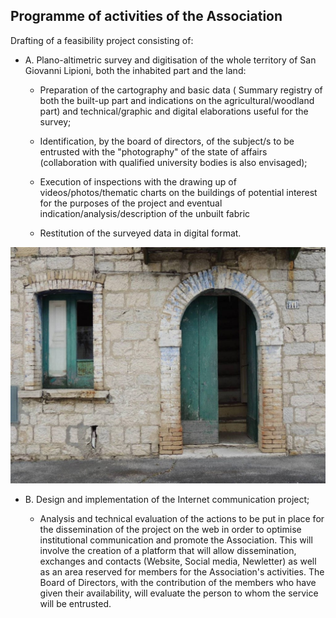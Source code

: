 ## Programme of activities of the Association

Drafting of a feasibility project consisting of:

* A. Plano-altimetric survey and digitisation of the whole territory of San Giovanni Lipioni, both the inhabited part and the land:

    * Preparation of the cartography and basic data ( Summary registry of both the built-up part and indications on the agricultural/woodland part) and technical/graphic and digital elaborations useful for the survey;

    * Identification, by the board of directors, of the subject/s to be entrusted with the "photography" of the state of affairs (collaboration with qualified university bodies is also envisaged);

    * Execution of inspections with the drawing up of videos/photos/thematic charts on the buildings of potential interest for the purposes of the project and eventual indication/analysis/description of the unbuilt fabric
    
    * Restitution of the surveyed data in digital format.

![Image of SGL](/masonry/1/rustico_casale_e_casa_di_corte-in-vendita-a-san_giovanni_lipioni1.jpg)

* B. Design and implementation of the Internet communication project;

    * Analysis and technical evaluation of the actions to be put in place for the dissemination of the project on the web in order to optimise institutional communication and promote the Association. This will involve the creation of a platform that will allow dissemination, exchanges and contacts (Website, Social media, Newletter) as well as an area reserved for members for the Association's activities. The Board of Directors, with the contribution of the members who have given their availability, will evaluate the person to whom the service will be entrusted.